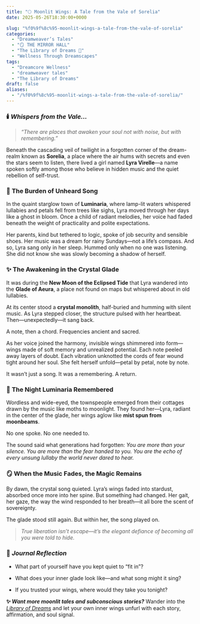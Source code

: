 ```yaml
---
title: "🌕 Moonlit Wings: A Tale from the Vale of Sorelia"
date: 2025-05-26T18:30:00+0000

slug: "%f0%9f%8c%95-moonlit-wings-a-tale-from-the-vale-of-sorelia"
categories:
  - "Dreamweaver’s Tales"
  - "🪞 THE MIRROR HALL"
  - "The Library of Dreams 📜"
  - "Wellness Through Dreamscapes"
tags:
  - "Dreamcore Wellness"
  - "dreamweaver tales"
  - "The Library of Dreams"
draft: false
aliases:
  - "/%f0%9f%8c%95-moonlit-wings-a-tale-from-the-vale-of-sorelia/"
---
```

### 🕯️ *Whispers from the Vale...*

> *“There are places that awaken your soul not with noise, but with remembering.”*

Beneath the cascading veil of twilight in a forgotten corner of the dream-realm known as **Sorelia**, a place where the air hums with secrets and even the stars seem to listen, there lived a girl named **Lyra Virelle**—a name spoken softly among those who believe in hidden music and the quiet rebellion of self-trust.

### 🌙 **The Burden of Unheard Song**

In the quaint starglow town of **Luminaria**, where lamp-lit waters whispered lullabies and petals fell from trees like sighs, Lyra moved through her days like a ghost in bloom. Once a child of radiant melodies, her voice had faded beneath the weight of practicality and polite expectations.

Her parents, kind but tethered to logic, spoke of job security and sensible shoes. Her music was a dream for rainy Sundays—not a life’s compass. And so, Lyra sang only in her sleep. Hummed only when no one was listening. She did not know she was slowly becoming a shadow of herself.

### ✨ **The Awakening in the Crystal Glade**

It was during the **New Moon of the Eclipsed Tide** that Lyra wandered into the **Glade of Aeura**, a place not found on maps but whispered about in old lullabies.

At its center stood a **crystal monolith**, half-buried and humming with silent music. As Lyra stepped closer, the structure pulsed with her heartbeat. Then—unexpectedly—it sang back.

A note, then a chord. Frequencies ancient and sacred.

As her voice joined the harmony, invisible wings shimmered into form—wings made of soft memory and unrealized potential. Each note peeled away layers of doubt. Each vibration unknotted the cords of fear wound tight around her soul. She felt herself unfold—petal by petal, note by note.

It wasn’t just a song.
It was a remembering.
A return.

### 🌌 **The Night Luminaria Remembered**

Wordless and wide-eyed, the townspeople emerged from their cottages drawn by the music like moths to moonlight. They found her—Lyra, radiant in the center of the glade, her wings aglow like **mist spun from moonbeams**.

No one spoke.
No one needed to.

The sound said what generations had forgotten:
*You are more than your silence.
You are more than the fear handed to you.
You are the echo of every unsung lullaby the world never dared to hear.*

### 🪞 **When the Music Fades, the Magic Remains**

By dawn, the crystal song quieted. Lyra’s wings faded into stardust, absorbed once more into her spine. But something had changed. Her gait, her gaze, the way the wind responded to her breath—it all bore the scent of sovereignty.

The glade stood still again. But within her, the song played on.

> *True liberation isn’t escape—it’s the elegant defiance of becoming all you were told to hide.*

### 🔮 *Journal Reflection*

- What part of yourself have you kept quiet to “fit in”?

- What does your inner glade look like—and what song might it sing?

- If you trusted your wings, where would they take you tonight?

**✨ *Want more moonlit tales and subconscious stories?*** Wander into the[ *Library of Dreams*](https://sparklebox.blog/tag/the-library-of-dreams/) and let your own inner wings unfurl with each story, affirmation, and soul signal.